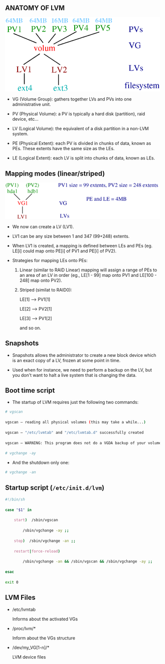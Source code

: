 ## ANATOMY OF LVM

![LVM Anatomy](./LVM2.png)

- VG (Volume Group): gathers together LVs and PVs into one administrative unit.

- PV (Physical Volume): a PV is typically a hard disk (partition), raid device, etc...

- LV (Logical Volume): the equivalent of a disk partition in a non-LVM system. 

- PE (Physical Extent): each PV is divided in chunks of data, known as PEs. These extents have the same size as the LEs.

- LE (Logical Extent): each LV is split into chunks of data, known as LEs.

## Mapping modes (linear/striped)

![Mapping nodes](./LVMEX.png)

- We now can create a LV (LV1). 

- LV1 can be any size between 1 and 347 (99+248) extents. 

- When LV1 is created, a mapping is defined between LEs and PEs (eg. LE[i] could map onto PE[i] of PV1 and PE[i] of PV2).

- Strategies for mapping LEs onto PEs:

	1. Linear (similar to RAID Linear) mapping will assign a range of PEs to an area of an LV in order (eg., LE[1 - 99] map onto PV1 and LE[100 - 248] map onto PV2).

	2. Striped (similat to RAID0):

		LE[1] --> PV1[1]

		LE[2] --> PV2[1] 

		LE[3] --> PV1[2] 

		and so on.

## Snapshots

- Snapshots allows the administrator to create a new block device which is an exact copy of a LV, frozen at some point in time. 

- Used when for instance, we need to perform a backup on the LV, but you don't want to halt a live system that is changing the data.

##  Boot time script 

- The startup of LVM requires just the following two commands:

```bash
# vgscan 

vgscan – reading all physical volumes (this may take a while...) 

vgscan – "/etc/lvmtab" and "/etc/lvmtab.d" successfully created

vgscan – WARNING: This program does not do a VGDA backup of your volume group

# vgchange -ay 

```

- And the shutdown only one:

```bash
# vgchange -an 
```

## Startup script (`/etc/init.d/lvm`)

```bash
#!/bin/sh 

case "$1" in

	start)  /sbin/vgscan 

		/sbin/vgchange -ay ;; 

	stop)  /sbin/vgchange -an ;; 

	restart|force-reload)

		/sbin/vgchange -an && /sbin/vgscan && /sbin/vgchange -ay ;; 

esac 

exit 0 
```


##  LVM Files


- /etc/lvmtab

	Informs about the activated VGs

- /proc/lvm/*

	Inform about the VGs structure

- /dev/my_VG[1-n]/*

	LVM device files

